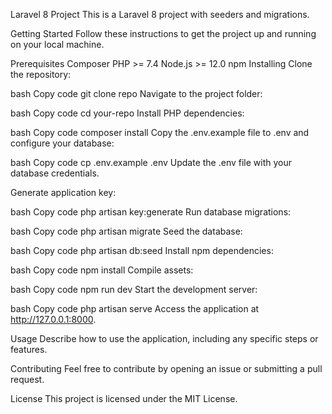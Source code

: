 Laravel 8 Project
This is a Laravel 8 project with seeders and migrations.

Getting Started
Follow these instructions to get the project up and running on your local machine.

Prerequisites
Composer
PHP >= 7.4
Node.js >= 12.0
npm
Installing
Clone the repository:

bash
Copy code
git clone repo
Navigate to the project folder:

bash
Copy code
cd your-repo
Install PHP dependencies:

bash
Copy code
composer install
Copy the .env.example file to .env and configure your database:

bash
Copy code
cp .env.example .env
Update the .env file with your database credentials.

Generate application key:

bash
Copy code
php artisan key:generate
Run database migrations:

bash
Copy code
php artisan migrate
Seed the database:

bash
Copy code
php artisan db:seed
Install npm dependencies:

bash
Copy code
npm install
Compile assets:

bash
Copy code
npm run dev
Start the development server:

bash
Copy code
php artisan serve
Access the application at http://127.0.0.1:8000.

Usage
Describe how to use the application, including any specific steps or features.

Contributing
Feel free to contribute by opening an issue or submitting a pull request.

License
This project is licensed under the MIT License.
